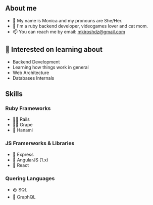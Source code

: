 ## About me

- 👋 My name is Monica and my pronouns are She/Her.
- 🔭 I'm a ruby backend developer, videogames lover and cat mom.
- 📫 You can reach me by email: mkiroshdz@gmail.com

## 🔭 Interested on learning about

- Backend Development
- Learning how things work in general
- Web Architecture
- Databases Internals

## Skills

### Ruby Frameworks

- 🧙‍♀️ Rails
- 🧙‍♀️ Grape
- 🌱 Hanami

### JS Framerworks & Libraries

- 🌱 Express
- 🌱 AngularJS (1.x)
- 🌱 React

### Quering Languages

- 🪨 SQL
- 🌱 GraphQL
